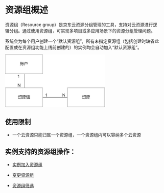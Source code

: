 # 资源组概述

资源组（Resource group）是京东云资源分组管理的工具，支持对云资源进行逻辑分组。通过使用资源组，可实现多项目或多应用场景下的资源分组管理问题。

系统会为每个用户创建一个“默认资源组”，所有未指定资源组（包括创建时缺省此配置或在资源组功能上线前创建的）的实例均会自动加入“默认资源组”。


![sdsd](../../../../../image/Elastic-Compute/Virtual-Machine/1.png)


## 使用限制
* 一个云资源只能归属一个资源组，一个资源组内可以容纳多个云资源

## 实例支持的资源组操作：

- [实例加入资源组](https://github.com/jdcloudcom/cn/blob/wangbaohan2/documentation/Elastic-Compute/Virtual-Machines/Operation-Guide/Resourse-Groups/Add-Resource-Groups.md)

- [变更资源组](https://github.com/jdcloudcom/cn/blob/wangbaohan2/documentation/Elastic-Compute/Virtual-Machines/Operation-Guide/Resourse-Groups/Change-Resource-Groups.md)

- [资源组筛选](https://github.com/jdcloudcom/cn/blob/wangbaohan2/documentation/Elastic-Compute/Virtual-Machines/Operation-Guide/Resourse-Groups/Filter-Resource-Groups.md)
